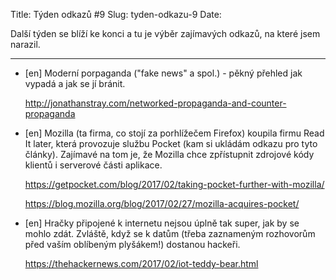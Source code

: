 Title: Týden odkazů #9
Slug: tyden-odkazu-9
Date:

Další týden se blíží ke konci a tu je výběr zajímavých odkazů, na které jsem narazil.

---

*   [en] Moderní porpaganda ("fake news" a spol.) - pěkný přehled jak vypadá a jak se jí bránit. 

    <http://jonathanstray.com/networked-propaganda-and-counter-propaganda>

*   [en] Mozilla (ta firma, co stojí za porhlížečem Firefox) koupila firmu Read It later, která provozuje službu Pocket (kam si ukládám odkazu pro tyto články). Zajímavé na tom je, že Mozilla chce zpřístupnit zdrojové kódy klientů i serverové části aplikace.

    <https://getpocket.com/blog/2017/02/taking-pocket-further-with-mozilla/>

    <https://blog.mozilla.org/blog/2017/02/27/mozilla-acquires-pocket/>

*   [en] Hračky připojené k internetu nejsou úplně tak super, jak by se mohlo zdát. Zvláště, když se k datům (třeba zaznameným rozhovorům před vaším oblíbeným plyšákem!) dostanou hackeři.

    <https://thehackernews.com/2017/02/iot-teddy-bear.html>

